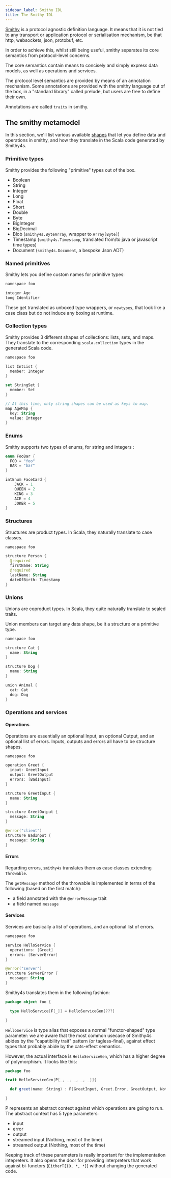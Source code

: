 ```yaml
---
sidebar_label: Smithy IDL
title: The Smithy IDL
---
```


[Smithy](https://awslabs.github.io/smithy/) is a protocol agnostic definition language. It means that it is not tied to any transport or application protocol or serialisation mechanism, be that http, websockets, json, protobuf, etc.

In order to achieve this, whilst still being useful, smithy separates its core semantics from protocol-level concerns.

The core semantics contain means to concisely and simply express data models, as well as operations and services.

The protocol level semantics are provided by means of an annotation mechanism. Some annotations are provided with the smithy language out of the box, in a "standard library" called prelude, but users are free to define their own.

Annotations are called `traits` in smithy.

## The smithy metamodel

In this section, we'll list various available [shapes](https://awslabs.github.io/smithy/quickstart.html#shapes-and-traits) that let you define data and operations in smithy, and how they translate in the Scala code generated by Smithy4s.

### Primitive types

Smithy provides the following "primitive" types out of the box.

* Boolean
* String
* Integer
* Long
* Float
* Short
* Double
* Byte
* BigInteger
* BigDecimal
* Blob (`smithy4s.ByteArray`, wrapper to `Array[Byte]`)
* Timestamp (`smithy4s.Timestamp`, translated from/to java or javascript time types)
* Document (`smithy4s.Document`, a bespoke Json ADT)

### Named primitives

Smithy lets you define custom names for primitive types:

```kotlin
namespace foo

integer Age
long Identifier
```

These get translated as unboxed type wrappers, or `newtypes`, that look like a case class but do not induce any boxing at runtime.

### Collection types

Smithy provides 3 different shapes of collections: lists, sets, and maps. They translate to the corresponding `scala.collection` types in the generated Scala code.

```kotlin
namespace foo

list IntList {
  member: Integer
}

set StringSet {
  member: Set
}

// At this time, only string shapes can be used as keys to map.
map AgeMap {
  key: String
  value: Integer
}
```

### Enums

Smithy supports two types of enums, for string and integers :

```kotlin
enum FooBar {
  FOO = "foo"
  BAR = "bar"
}

intEnum FaceCard {
    JACK = 1
    QUEEN = 2
    KING = 3
    ACE = 4
    JOKER = 5
}
```

### Structures

Structures are product types. In Scala, they naturally translate to case classes.

```kotlin
namespace foo

structure Person {
  @required
  firstName: String
  @required
  lastName: String
  dateOfBirth: Timestamp
}
```

### Unions

Unions are coproduct types. In Scala, they quite naturally translate to sealed traits.

Union members can target any data shape, be it a structure or a primitive type.

```kotlin
namespace foo

structure Cat {
  name: String
}

structure Dog {
  name: String
}

union Animal {
  cat: Cat
  dog: Dog
}
```

### Operations and services

#### Operations

Operations are essentially an optional Input, an optional Output, and an optional list of errors. Inputs, outputs and errors all have to be structure shapes.

```kotlin
namespace foo

operation Greet {
  input: GreetInput
  output: GreetOutput
  errors: [BadInput]
}

structure GreetInput {
  name: String
}

structure GreetOutput {
  message: String
}

@error("client")
structure BadInput {
  message: String
}
```

#### Errors

Regarding errors, `smithy4s` translates them as case classes extending `Throwable`.

The `getMessage` method of the throwable is implemented in terms of the following (based on the first match):

- a field annotated with the `@errorMessage` trait
- a field named `message`


#### Services

Services are basically a list of operations, and an optional list of errors.

```kotlin
namespace foo

service HelloService {
  operations: [Greet]
  errors: [ServerError]
}

@error("server")
structure ServerError {
  message: String
}
```

Smithy4s translates them in the following fashion:

```scala
package object foo {

  type HelloService[F[_]] = HelloServiceGen[???]

}
```

`HelloService` is type alias that exposes a normal "functor-shaped" type parameter: we are aware that the most common usecase of Smithy4s abides by the "capatibility trait" pattern (or tagless-final), against effect types that probably abide by the cats-effect semantics.

However, the actual interface is `HelloServiceGen`, which has a higher degree of polymorphism. It looks like this:

```scala
package foo

trait HelloServiceGen[P[_, _, _, _, _]]{

  def greet(name: String) : P[GreetInput, Greet.Error, GreetOutput, Nothing, Nothing]

}
```

P represents an abstract context against which operations are going
to run. The abstract context has 5 type parameters:
* input
* error
* output
* streamed input (Nothing, most of the time)
* streamed output (Nothing, most of the time)

Keeping track of these parameters is really important for the implementation  intepreters. It also opens the door for providing interpreters that work against bi-functors (`EitherT[IO, *, *]`) without changing the generated code.
